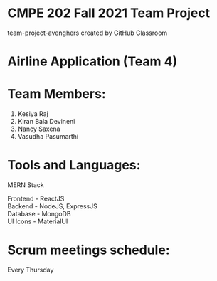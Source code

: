 # CMPE 202 Fall 2021 Team Project
team-project-avenghers created by GitHub Classroom
# Airline Application (Team 4)
# Team Members:
1. Kesiya Raj 
2. Kiran Bala Devineni
3. Nancy Saxena
4. Vasudha Pasumarthi
# Tools and Languages:
MERN Stack

Frontend - ReactJS <br />
Backend - NodeJS, ExpressJS <br />
Database - MongoDB <br />
UI Icons - MaterialUI <br />
# Scrum meetings schedule:
Every Thursday

